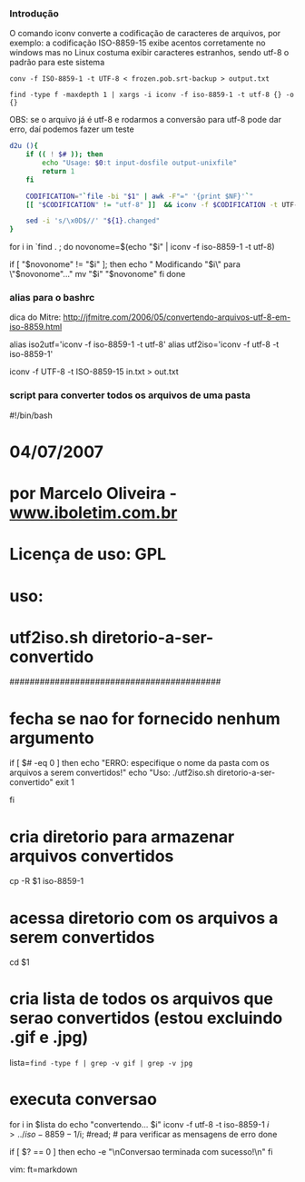 ### Introdução

O comando iconv converte a codificação de caracteres de arquivos,
por exemplo: a codificação ISO-8859-15 exibe acentos corretamente no windows
mas no Linux costuma exibir caracteres estranhos, sendo utf-8 o padrão para este
sistema

    conv -f ISO-8859-1 -t UTF-8 < frozen.pob.srt-backup > output.txt

    find -type f -maxdepth 1 | xargs -i iconv -f iso-8859-1 -t utf-8 {} -o {}

OBS: se o arquivo já é utf-8 e rodarmos a conversão para utf-8 pode
dar erro, daí podemos fazer um teste


``` sh
d2u (){
    if (( ! $# )); then
        echo "Usage: $0:t input-dosfile output-unixfile"
        return 1
    fi

    CODIFICATION="`file -bi "$1" | awk -F"=" '{print $NF}'`"
    [[ "$CODIFICATION" != "utf-8" ]]  && iconv -f $CODIFICATION -t UTF-8 "$1" > "${1}.changed"

    sed -i 's/\x0D$//' "${1}.changed"
}
```



for i in `find . ; do
  novonome=$(echo "$i" | iconv -f iso-8859-1 -t utf-8)

  if [ "$novonome" != "$i" ]; then
        echo "   Modificando \"$i\" para \"$novonome\"..."
	mv "$i" "$novonome"
   fi
done


### alias para o bashrc
dica do Mitre: http://jfmitre.com/2006/05/convertendo-arquivos-utf-8-em-iso-8859.html

alias iso2utf='iconv -f iso-8859-1 -t utf-8'
alias utf2iso='iconv -f utf-8 -t iso-8859-1'

iconv -f UTF-8 -t ISO-8859-15 in.txt > out.txt


### script para converter todos os arquivos de uma pasta

#!/bin/bash
# 04/07/2007
# por Marcelo Oliveira - www.iboletim.com.br
# Licença de uso: GPL

# uso: ###################################
# utf2iso.sh diretorio-a-ser-convertido
##########################################

# fecha se nao for fornecido nenhum argumento
if [ $# -eq 0 ]
then
	echo "ERRO: especifique o nome da pasta com os arquivos a serem convertidos!"
	echo "Uso: ./utf2iso.sh diretorio-a-ser-convertido"
	exit 1

fi

# cria diretorio para armazenar arquivos convertidos
cp -R $1 iso-8859-1

# acessa diretorio com os arquivos a serem convertidos
cd $1

# cria lista de todos os arquivos que serao convertidos (estou excluindo .gif e .jpg)
lista=`find -type f | grep -v gif | grep -v jpg`

# executa conversao
for i in $lista
do
	echo "convertendo... $i"
	iconv -f utf-8 -t iso-8859-1 $i > ../iso-8859-1/$i;
	#read; # para verificar as mensagens de erro
done

if [ $? == 0 ]
then
	echo -e "\nConversao terminada com sucesso!\n"
fi

vim: ft=markdown
